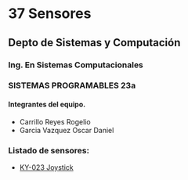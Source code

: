 # 37 Sensores 
## Depto de Sistemas y Computación
### Ing. En Sistemas Computacionales
### SISTEMAS PROGRAMABLES 23a

#### Integrantes del equipo.

* Carrillo Reyes Rogelio
* Garcia Vazquez Oscar Daniel

### Listado de sensores:
* [KY-023 Joystick](./joystick.md)
